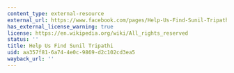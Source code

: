 ```yaml
---
content_type: external-resource
external_url: https://www.facebook.com/pages/Help-Us-Find-Sunil-Tripathi/403275636436466
has_external_license_warning: true
license: https://en.wikipedia.org/wiki/All_rights_reserved
status: ''
title: Help Us Find Sunil Tripathi
uid: aa357f81-6a74-4e0c-9869-d2c102cd3ea5
wayback_url: ''
---
```

